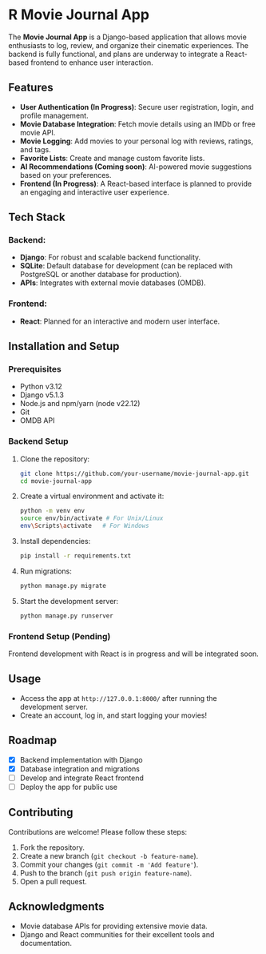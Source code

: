 # R Movie Journal App

The **Movie Journal App** is a Django-based application that allows movie enthusiasts to log, review, and organize their cinematic experiences. The backend is fully functional, and plans are underway to integrate a React-based frontend to enhance user interaction.

## Features

- **User Authentication (In Progress)**: Secure user registration, login, and profile management.
- **Movie Database Integration**: Fetch movie details using an IMDb or free movie API.
- **Movie Logging**: Add movies to your personal log with reviews, ratings, and tags.
- **Favorite Lists**: Create and manage custom favorite lists.
- **AI Recommendations (Coming soon)**:  AI-powered movie suggestions based on your preferences.
- **Frontend (In Progress)**: A React-based interface is planned to provide an engaging and interactive user experience.

## Tech Stack

### Backend:
- **Django**: For robust and scalable backend functionality.
- **SQLite**: Default database for development (can be replaced with PostgreSQL or another database for production).
- **APIs**: Integrates with external movie databases (OMDB).

### Frontend:
- **React**: Planned for an interactive and modern user interface.

## Installation and Setup

### Prerequisites
- Python v3.12
- Django v5.1.3
- Node.js and npm/yarn (node v22.12)
- Git
- OMDB API

### Backend Setup
1. Clone the repository:
   ```bash
   git clone https://github.com/your-username/movie-journal-app.git
   cd movie-journal-app
   ```
2. Create a virtual environment and activate it:
   ```bash
   python -m venv env
   source env/bin/activate # For Unix/Linux
   env\Scripts\activate   # For Windows
   ```
3. Install dependencies:
   ```bash
   pip install -r requirements.txt
   ```
4. Run migrations:
   ```bash
   python manage.py migrate
   ```
5. Start the development server:
   ```bash
   python manage.py runserver
   ```

### Frontend Setup (Pending)
Frontend development with React is in progress and will be integrated soon.

## Usage
- Access the app at `http://127.0.0.1:8000/` after running the development server.
- Create an account, log in, and start logging your movies!

## Roadmap
- [x] Backend implementation with Django
- [x] Database integration and migrations
- [ ] Develop and integrate React frontend
- [ ] Deploy the app for public use

## Contributing
Contributions are welcome! Please follow these steps:
1. Fork the repository.
2. Create a new branch (`git checkout -b feature-name`).
3. Commit your changes (`git commit -m 'Add feature'`).
4. Push to the branch (`git push origin feature-name`).
5. Open a pull request.


## Acknowledgments
- Movie database APIs for providing extensive movie data.
- Django and React communities for their excellent tools and documentation.
